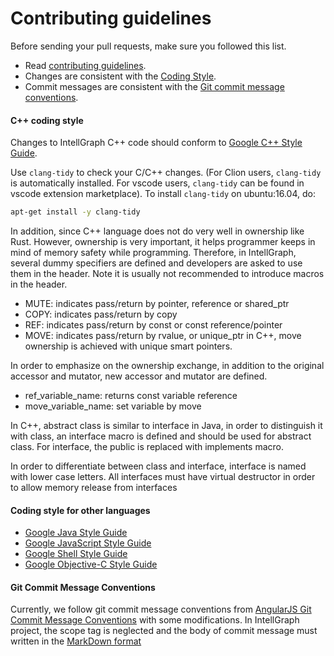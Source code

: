 # Contributing guidelines
Before sending your pull requests, make sure you followed this list.

- Read [contributing guidelines](CONTRIBUTING.md).
- Changes are consistent with the [Coding Style](https://github.com/lingbozhang/intellgraph/blob/master//CONTRIBUTING.md#c-coding-style). 
- Commit messages are consistent with the [Git commit message conventions](https://github.com/lingbozhang/intellgraph/blob/master//CONTRIBUTING.md#c-coding-style).


#### C++ coding style
Changes to IntellGraph C++ code should conform to
[Google C++ Style Guide](https://google.github.io/styleguide/cppguide.html).

Use `clang-tidy` to check your C/C++ changes. (For Clion users, `clang-tidy` is automatically installed. For vscode users, 
`clang-tidy` can be found in vscode extension marketplace). To install `clang-tidy` on ubuntu:16.04, do:

```bash
apt-get install -y clang-tidy
```

In addition, since C++ language does not do very well in ownership like Rust. However, ownership
is very important, it helps programmer keeps in mind of memory safety while programming. Therefore, 
in IntellGraph, several dummy specifiers are defined and developers are asked to use them in the header. 
Note it is usually not recommended to introduce macros in the header.

* MUTE: indicates pass/return by pointer, reference or shared_ptr
* COPY: indicates pass/return by copy
* REF:	indicates pass/return by const or const reference/pointer
* MOVE:	indicates pass/return by rvalue, or unique_ptr in C++, move ownership is achieved with unique smart pointers.

In order to emphasize on the ownership exchange, in addition to the original accessor and mutator, new accessor and mutator are defined.
* ref_variable_name: returns const variable reference
* move_variable_name: set variable by move

In C++, abstract class is similar to interface in Java, in order to distinguish it with class, an interface macro is defined and should be used for abstract 
class. For interface, the public is replaced with implements macro.

In order to differentiate between class and interface, interface is named with lower case letters. All interfaces must have virtual destructor in order to 
allow memory release from interfaces

#### Coding style for other languages

* [Google Java Style Guide](https://google.github.io/styleguide/javaguide.html)
* [Google JavaScript Style Guide](https://google.github.io/styleguide/jsguide.html)
* [Google Shell Style Guide](https://google.github.io/styleguide/shell.xml)
* [Google Objective-C Style Guide](https://google.github.io/styleguide/objcguide.html)


#### Git Commit Message Conventions
Currently, we follow git commit message conventions from [AngularJS Git Commit Message Conventions](https://docs.google.com/document/d/1QrDFcIiPjSLDn3EL15IJygNPiHORgU1_OOAqWjiDU5Y/edit#heading=h.uyo6cb12dt6w) with some modifications. In IntellGraph project, the scope tag is 
neglected and the body of commit message must written in the [MarkDown format](https://github.com/adam-p/markdown-here/wiki/Markdown-Cheatsheet)












